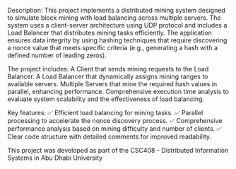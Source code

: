 Description:
This project implements a distributed mining system designed to simulate block mining with load balancing across multiple servers. The system uses a client-server architecture using UDP protocol and includes a Load Balancer that distributes mining tasks efficiently. The application ensures data integrity by using hashing techniques that require discovering a nonce value that meets specific criteria (e.g., generating a hash with a defined number of leading zeros).

The project includes:
A Client that sends mining requests to the Load Balancer.
A Load Balancer that dynamically assigns mining ranges to available servers.
Multiple Servers that mine the required hash values in parallel, enhancing performance.
Comprehensive execution time analysis to evaluate system scalability and the effectiveness of load balancing.

Key features: 
✅ Efficient load balancing for mining tasks.
✅ Parallel processing to accelerate the nonce discovery process.
✅ Comprehensive performance analysis based on mining difficulty and number of clients.
✅ Clear code structure with detailed comments for improved readability.

This project was developed as part of the CSC408 - Distributed Information Systems in Abu Dhabi University
